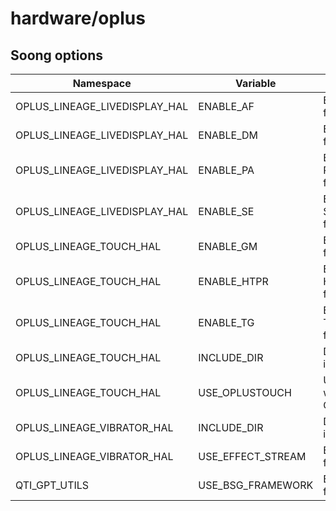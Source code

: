 # hardware/oplus

## Soong options

| Namespace | Variable | Description | Default |
| --------- | -------- | ----------- | ------- |
| OPLUS_LINEAGE_LIVEDISPLAY_HAL | ENABLE_AF | Enable AntiFlicker feature | false |
| OPLUS_LINEAGE_LIVEDISPLAY_HAL | ENABLE_DM | Enable DisplayModes feature | false |
| OPLUS_LINEAGE_LIVEDISPLAY_HAL | ENABLE_PA | Enable PictureAdjustment feature | true |
| OPLUS_LINEAGE_LIVEDISPLAY_HAL | ENABLE_SE | Enable SunlightEnhancement feature | true |
| OPLUS_LINEAGE_TOUCH_HAL | ENABLE_GM | Enable GloveMode feature | false |
| OPLUS_LINEAGE_TOUCH_HAL | ENABLE_HTPR | Enable HighTouchPollingRate feature | true |
| OPLUS_LINEAGE_TOUCH_HAL | ENABLE_TG | Enable TouchscreenGesture feature | true |
| OPLUS_LINEAGE_TOUCH_HAL | INCLUDE_DIR | Device specific include dir path | |
| OPLUS_LINEAGE_TOUCH_HAL | USE_OPLUSTOUCH | Use and interface with stock OplusTouch | false |
| OPLUS_LINEAGE_VIBRATOR_HAL | INCLUDE_DIR | Device specific include dir path | |
| OPLUS_LINEAGE_VIBRATOR_HAL | USE_EFFECT_STREAM | Enable effect stream feature | false |
| QTI_GPT_UTILS | USE_BSG_FRAMEWORK | Enable BSG framework feature | true |
